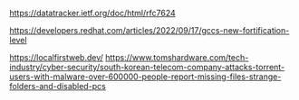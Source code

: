 https://datatracker.ietf.org/doc/html/rfc7624

https://developers.redhat.com/articles/2022/09/17/gccs-new-fortification-level

https://localfirstweb.dev/
https://www.tomshardware.com/tech-industry/cyber-security/south-korean-telecom-company-attacks-torrent-users-with-malware-over-600000-people-report-missing-files-strange-folders-and-disabled-pcs
